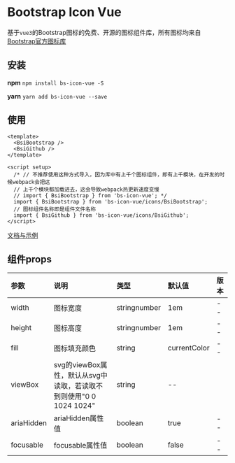 # Bootstrap Icon Vue
基于`vue3`的Bootstrap图标的免费、开源的图标组件库，所有图标均来自 [Bootstrap官方图标库](https://github.com/twbs/icons)

## 安装 
**npm**
`npm install bs-icon-vue -S`

**yarn**
`yarn add bs-icon-vue --save`

## 使用
```
<template>
  <BsiBootstrap />
  <BsiGithub />
</template>

<script setup>
  /* // 不推荐使用这种方式导入，因为库中有上千个图标组件，即有上千模块，在开发的时候webpack会把这
  // 上千个模块都加载进去，这会导致webpack热更新速度变慢
  // import { BsiBootstrap } from 'bs-icon-vue'; */
  import { BsiBootstrap } from 'bs-icon-vue/icons/BsiBootstrap';
  // 图标组件名称即是组件文件名称
  import { BsiGithub } from 'bs-icon-vue/icons/BsiGithub';
</script>
```
[文档与示例](http://xxx.com)

## 组件props

| 参数 | 说明                                                | 类型 | 默认值 | 版本    |
|:----|:--------------------------------------------------|:----|:-------|:------|
|width| 图标宽度                                              |stringnumber|1em| -- |
|height| 图标高度                                              |stringnumber|1em|--|
|fill| 图标填充颜色                                            |string|currentColor|--|
|viewBox| svg的viewBox属性，默认从svg中读取，若读取不到则使用"0 0 1024 1024"   |string|--|
|ariaHidden| ariaHidden属性值                                     |boolean|true|--|
|focusable| focusable属性值                                      |boolean|false|--|

